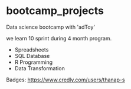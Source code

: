 # bootcamp_projects
Data science bootcamp with 'adToy'

we learn 10 sprint during 4 month program.

- Spreadsheets
- SQL Database
- R Programming
- Data Transformation

Badges:
https://www.credly.com/users/thanap-s
